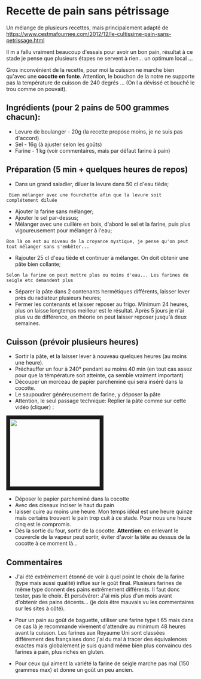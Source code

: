 # Recette de pain sans pétrissage

Un mélange de plusieurs recettes, mais principalement adapté de 
https://www.cestmafournee.com/2012/12/le-cultissime-pain-sans-petrissage.html

Il m a fallu vraiment beaucoup d'essais pour avoir un bon pain, résultat à ce stade je pense
que plusieurs étapes ne servent à rien... un optimum local ...

Gros inconvénient de la recette, pour moi la cuisson ne marche bien
qu'avec une **cocotte en fonte**. Attention, le bouchon de la notre
ne supporte pas la température de cuisson de 240 degrés ... (On l a dévissé et bouché le trou comme on pouvait).

## Ingrédients (pour 2 pains de 500 grammes chacun):
* Levure de boulanger - 20g (la recette propose moins, je ne suis pas d'accord)
* Sel - 16g (à ajuster selon les goûts)
* Farine - 1 kg (voir commentaires, mais par défaut farine à pain)

## Préparation (5 min + quelques heures de repos)
* Dans un grand saladier, diluer la levure dans 50 cl d'eau tiède;

``` Bien mélanger avec une fourchette afin que la levure soit complétement diluée```
* Ajouter la farine sans mélanger;
* Ajouter le sel par-dessus;
* Mélanger avec une cuillère en bois, d'abord le sel et la farine, puis plus vigoureusement pour mélanger à l'eau;

```Bon là on est au niveau de la croyance mystique, je pense qu'on peut tout mélanger sans s'embêter...```
* Rajouter 25 cl d'eau tiède et continuer à mélanger. On doit obtenir une pâte bien collante;

```Selon la farine on peut mettre plus ou moins d'eau... Les farines de seigle etc demandent plus```
* Séparer la pâte dans 2 contenants hermétiques différents, laisser lever près du radiateur plusieurs heures;
* Fermer les contenants et laisser reposer au frigo. Minimum 24 heures, plus on laisse longtemps meilleur est le résultat. Après 5 jours je n'ai plus vu de différence, en théorie on peut laisser reposer jusqu'à deux semaines.

## Cuisson (prévoir plusieurs heures)
* Sortir la pâte, et la laisser lever à nouveau quelques heures (au moins une heure).
* Préchauffer un four à 240° pendant au moins 40 min (en tout cas assez pour que la témpérature soit atteinte, ça semble vraiment important)
* Découper un morceau de papier parcheminé qui sera inséré dans la cocotte.
* Le saupoudrer généreusement de farine, y déposer la pâte
* Attention, le seul passage technique: Replier la pâte comme sur cette vidéo (cliquer) :

<a href="https://youtu.be/I0t8ZAhb8lQ?t=3m" target="_blank"><img src="http://img.youtube.com/vi/I0t8ZAhb8lQ/0.jpg" 
 width="240" height="180" border="10" /></a>
 * Déposer le papier parcheminé dans la cocotte
 * Avec des ciseaux inciser le haut du pain
 * laisser cuire au moins une heure. Mon temps idéal est une heure quinze mais certains trouvent le pain trop cuit à ce stade. Pour nous une heure cinq est le compromis.
 * Dès la sortie du four, sortir de la cocotte. **Attention**: en enlevant le couvercle de la vapeur peut sortir, éviter d'avoir la tête au dessus de la cocotte à ce moment là...
 
 ## Commentaires
* J'ai été extrêmement étonné de voir à quel point le choix de la farine (type mais aussi qualité) influe sur le goût final.
Plusieurs farines de même type donnent des pains extrêmement différents. Il faut donc tester, pas le choix. Et persévérer: J'ai mis plus d'un mois avant d'obtenir des pains décents... (je dois être mauvais vu les commentaires sur les sites à côté).

* Pour un pain au goût de baguette, utiliser une farine type t 65 mais dans ce cas là je recommande vivement d'attendre au minimum 48 heures avant la cuisson. Les farines aux Royaume Uni sont classées différement des françaises donc j'ai du mal à tracer des équivalences exactes mais globalement je suis quand même bien plus convaincu des farines à pain, plus riches en gluten.
 
* Pour ceux qui aiment la variété la farine de seigle marche pas mal (150 grammes max) et donne un goût un peu ancien.
